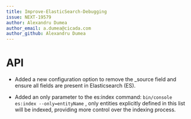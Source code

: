 ```yaml
---
title: Improve-ElasticSearch-Debugging
issue: NEXT-19579
author: Alexandru Dumea
author_email: a.dumea@cicada.com
author_github: Alexandru Dumea
---
```

# API
* Added a new configuration option to remove the _source field and ensure all fields are present in Elasticsearch (ES).

* Added an only parameter to the es:index command: `bin/console es:index --only=entityName` ,  only entities explicitly defined in this list will be indexed, providing more control over the indexing process.
